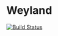 # Weyland

[![Build Status](https://travis-ci.org/smkell/weyland-cpp.svg?branch=development)](https://travis-ci.org/smkell/weyland-cpp)